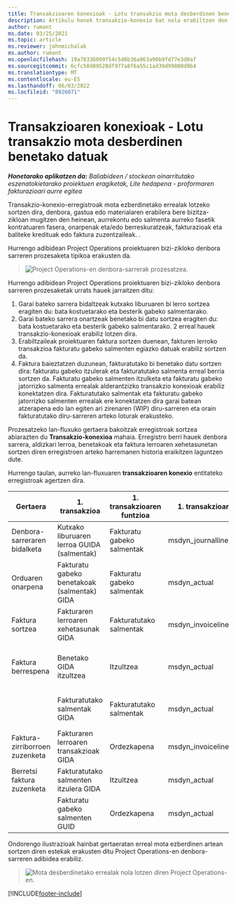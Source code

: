 ```yaml
---
title: Transakzioaren konexioak - Lotu transakzio mota desberdinen benetako datuak
description: Artikulu honek transakzio-konexio bat nola erabiltzen den azaltzen du mota ezberdinetako errealak lotzeko, errentagarritasuna, fakturazio-atzerapena eta fakturatutako eta fakturatu gabeko diru-sarreren kalkuluak egiten laguntzeko.
author: rumant
ms.date: 03/25/2021
ms.topic: article
ms.reviewer: johnmichalak
ms.author: rumant
ms.openlocfilehash: 19a78336099f54c5d6b36a963a90b9fd77e3d0af
ms.sourcegitcommit: 6cfc50d89528df977a8f6a55c1ad39d99800d9b4
ms.translationtype: MT
ms.contentlocale: eu-ES
ms.lasthandoff: 06/03/2022
ms.locfileid: "8926071"
---
```

# <a name="transaction-connections---link-actuals-of-different-transaction-types"></a>Transakzioaren konexioak - Lotu transakzio mota desberdinen benetako datuak

_**Honetarako aplikatzen da:** Baliabideen / stockean oinarritutako eszenatokietarako proiektuen eragiketak, Lite hedapena - proformaren fakturazioari aurre egitea_

Transakzio-konexio-erregistroak mota ezberdinetako errealak lotzeko sortzen dira, denbora, gastua edo materialaren erabilera bere bizitza-zikloan mugitzen den heinean, aurrekontu edo salmenta aurreko fasetik kontratuaren fasera, onarpenak eta/edo berreskuratzeak, fakturazioak eta baliteke kredituak edo faktura zuzentzaileak. .

Hurrengo adibidean Project Operations proiektuaren bizi-zikloko denbora sarreren prozesaketa tipikoa erakusten da.

> ![Project Operations-en denbora-sarrerak prozesatzea.](media/basic-guide-17.png)

Hurrengo adibidean Project Operations proiektuaren bizi-zikloko denbora sarreren prozesaketak urrats hauek jarraitzen ditu: 

1. Garai bateko sarrera bidaltzeak kutxako liburuaren bi lerro sortzea eragiten du: bata kostuetarako eta besterik gabeko salmentarako. 
2. Garai bateko sarrera onartzeak benetako bi datu sortzea eragiten du: bata kostuetarako eta besterik gabeko salmentarako. 2 erreal hauek transakzio-konexioak erabiliz lotzen dira.
3. Erabiltzaileak proiektuaren faktura sortzen duenean, fakturen lerroko transakzioa fakturatu gabeko salmenten egiazko datuak erabiliz sortzen da.
4. Faktura baieztatzen duzunean, fakturatutako bi benetako datu sortzen dira: fakturatu gabeko itzulerak eta fakturatutako salmenta erreal berria sortzen da. Fakturatu gabeko salmenten itzulketa eta fakturatu gabeko jatorrizko salmenta errealak alderantzizko transakzio konexioak erabiliz konektatzen dira. Fakturatutako salmentak eta fakturatu gabeko jatorrizko salmenten errealak ere konektatzen dira garai batean atzerapena edo lan egiten ari zirenaren (WIP) diru-sarreren eta orain fakturatutako diru-sarreren arteko loturak erakusteko.   

Prozesatzeko lan-fluxuko gertaera bakoitzak erregistroak sortzea abiarazten du **Transakzio-konexioa** mahaia. Erregistro berri hauek denbora sarrera, aldizkari lerroa, benetakoak eta faktura lerroaren xehetasunetan sortzen diren erregistroen arteko harremanen historia eraikitzen laguntzen dute.

Hurrengo taulan, aurreko lan-fluxuaren **transakzioaren konexio** entitateko erregistroak agertzen dira.

|Gertaera                   |1. transakzioa                 |1. transakzioaren funtzioa |1. transakzioaren mota       |2. transakzioa          |2. transakzioaren funtzioa |2. transakzioaren mota |
|------------------------|------------------------------|---------------|-----------------------------|-----------------------------|-------------------|-------------------|
|Denbora-sarreraren bidalketa   |Kutxako liburuaren lerroa GUIDA (salmentak)     |Fakturatu gabeko salmentak |msdyn_journalline            |Kutxako liburuaren lerroa GIDA (kostua)     |Kostua            |msdyn_journalline  |
|Orduaren onarpena           |Fakturatu gabeko benetakoak (salmentak) GIDA  |Fakturatu gabeko salmentak |msdyn_actual                 |Benetako kostua (kostua) GIDA       |Kostua            |msdyn_actual       |
|Faktura sortzea        |Fakturaren lerroaren xehetasunak GIDA      |Fakturatutako salmentak   |msdyn_invoicelinetransaction |Fakturatu gabeko benetakoak GIDA   |Fakturatu gabeko salmentak  |msdyn_actual       |
|Faktura berrespena    |Benetako GIDA itzultzea         |Itzultzea      |msdyn_actual                 |Jatorrizko fakturatu gabeko salmentak GIDA |Jatorrizkoa        |msdyn_actual       |
|                        |Fakturatutako salmentak GIDA             |Fakturatutako salmentak   |msdyn_actual                 |Fakturatu gabeko benetakoak GIDA   |Fakturatu gabeko salmentak  |msdyn_actual       |
|Faktura-zirriborroen zuzenketa |Fakturaren lerroaren transakzioak GIDA|Ordezkapena      |msdyn_invoicelinetransaction |Fakturatutako salmentak GIDA            |Jatorrizkoa        |msdyn_actual       |
|Berretsi faktura zuzenketa|Fakturatutako salmenten itzulera GIDA  |Itzultzea      |msdyn_actual                 |Fakturatutako salmentak GIDA            |Jatorrizkoa        |msdyn_actual       |
|                        |Fakturatu gabeko salmenten GUID |Ordezkapena            |msdyn_actual                 |Fakturatutako salmentak GIDA            |Jatorrizkoa        |msdyn_actual       |


Ondorengo ilustrazioak hainbat gertaeratan erreal mota ezberdinen artean sortzen diren estekak erakusten ditu Project Operations-en denbora-sarreren adibidea erabiliz.

> ![Mota desberdinetako errealak nola lotzen diren Project Operations-en.](media/TransactionConnections.png)

[!INCLUDE[footer-include](../includes/footer-banner.md)]

